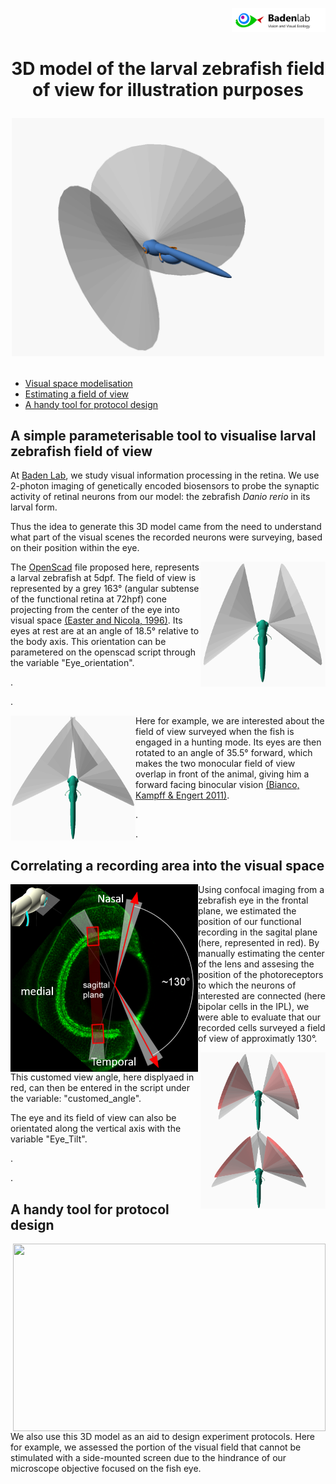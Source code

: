 <p align="right"><img src="https://github.com/BadenLab/Zebrafish-visual-space-model/blob/master/Images/Logo.png" width="150"/>
<h1 align="center">3D model of the larval zebrafish field of view for illustration purposes

<p align="center">
<img src="https://github.com/BadenLab/Zebrafish-visual-space-model/blob/master/Images/Readme%20Cover.png" width="500"/>
</p>
</h1>



- [Visual space modelisation](#a-simple-parameterisable-tool-to-visualise-larval-zebrafish-field-of-view)
- [Estimating a field of view](#correlating-a-recording-area-into-the-visual-space)
- [A handy tool for protocol design](#A-handy-tool-for-protocol-design)




## A simple parameterisable tool to visualise larval zebrafish field of view


At [Baden Lab](https://badenlab.org/), we study visual information processing in the retina. We use 2-photon imaging of genetically encoded biosensors to probe the synaptic activity of retinal neurons from our model: the zebrafish *Danio rerio* in its larval form.

Thus the idea to generate this 3D model came from the need to understand what part of the visual scenes the recorded neurons were surveying, based on their position within the eye.


<img align="right" width="200" height="200" src="https://github.com/BadenLab/Zebrafish-visual-space-model/blob/master/Images/Full%20FoV%20at%20rest%20-%20Top%20view.png">


The [OpenScad](http://www.openscad.org/) file proposed here, represents a larval zebrafish at 5dpf. The field of view is represented by a grey 163° (angular subtense of the functional retina at 72hpf) cone projecting from the center of the eye into visual space [(Easter and Nicola, 1996)](https://github.com/BadenLab/Zebrafish-visual-space-model/blob/master/Paper%20references/Easter%20%26%20Nicola%201996%20-%20The%20development%20of%20vision%20in%20the%20zebrafish.pdf).
Its eyes at rest are at an angle of 18.5° relative to the body axis. This orientation can be parametered on the openscad script through the variable "Eye_orientation".

.

.

<img align="left" width="200" height="200" src="https://github.com/BadenLab/Zebrafish-visual-space-model/blob/master/Images/Full%20FoV%20hunting%20-%20Top%20view.png"/>

Here for example, we are interested about the field of view surveyed when the fish is engaged in a hunting mode.
Its eyes are then rotated to an angle of 35.5° forward, which makes the two monocular field of view overlap in front of the animal, giving him a forward facing binocular vision [(Bianco, Kampff & Engert 2011)](https://github.com/BadenLab/Zebrafish-visual-space-model/blob/master/Paper%20references/Bianco%2C%20Kampff%20%26%20Engert%202011%20-%20Prey%20capture%20behavior%20evoked%20by%20simple%20visual%20stimuli%20in%20larval%20zebrafish.pdf).

.

.

## Correlating a recording area into the visual space

<img align="left" width="300" height="300" src="https://github.com/BadenLab/Zebrafish-visual-space-model/blob/master/Images/Immuno.png">

Using confocal imaging from a zebrafish eye in the frontal plane, we estimated the position of our functional recording in the sagital plane (here, represented in red).
By manually estimating the center of the lens and assesing the position of the photoreceptors to which the neurons of interested are connected (here bipolar cells in the IPL), we were able to evaluate that our recorded cells surveyed a field of view of approximatly 130°.

<img align="right" width="200" height="250" src="https://github.com/BadenLab/Zebrafish-visual-space-model/blob/master/Images/custom%20FoV%20at%20rest%20-%20Top%20view.png">

This customed view angle, here displyaed in red, can then be entered in the script under the variable: "customed_angle".

The eye and its field of view can also be orientated along the vertical axis with the variable "Eye_Tilt".

.

.

## A handy tool for protocol design

<img align="right" width="500" height="300" src="https://media.giphy.com/media/yN5kfr0DicbbFIrgcQ/giphy.gif">
We also use this 3D model as an aid to design experiment protocols. Here for example, we assessed the portion of the visual field that cannot be stimulated with a side-mounted screen due to the hindrance of our microscope objective focused on the fish eye.
